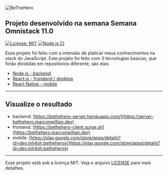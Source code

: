   ![BeTheHero][logo-image]

  ## Projeto desenvolvido na semana Semana Omnistack 11.0 
  [![License: MIT][license-image]][license-link] [![Node.js CI](https://github.com/marconwillian/BeTheHero_backend/workflows/Node.js%20CI/badge.svg)](https://github.com/marconwillian/BeTheHero_backend/actions?query=workflow%3A%22Node.js+CI%22)

  Esse projeto foi feito com a intensão de platicar meus conhecimentos na stack do JavaScript.
  Este projeto foi feito com 3 técnologias basicas, que forão divididas em repositórios diferente, são elas:
  - [Node.js - backend][repo-backend]
  - [React.js - frondend / desktop][repo-frontend]
  - [React Native - mobile][repo-mobile]

  ****
  ## Visualize o resultado
  - backend: [https://bethehero-server.herokuapp.com/](https://server-bethehero.marconwillian.dev)
  - frontend: [https://bethehero-client.surge.sh](https://bethehero.marconwillian.dev)
  - mobile: [https://play.google.com/store/apps/details?id=dev.mh4sh.betheheros](https://play.google.com/store/apps/details?id=dev.mh4sh.betheheros)
  
  ***
  Esse projeto está sob a licença MIT. Veja o arquivo [LICENSE](https://github.com/marconwillian/BeTheHero_backend/blob/master/LICENSE) para mais detalhes.


  <!-- Markdown link & img dfn's -->
  [logo-image]: https://i.imgur.com/ftyy51h.png
  [license-image]: https://img.shields.io/badge/License-MIT-yellow.svg
  [license-link]: https://opensource.org/licenses/MIT
  [repo-backend]: https://github.com/marconwillian/BeTheHero/tree/master/backend#projeto-desenvolvido-na-semana-semana-omnistack-110
  [repo-frontend]: https://github.com/marconwillian/BeTheHero/tree/master/frontend#projeto-desenvolvido-na-semana-semana-omnistack-110
  [repo-mobile]: https://github.com/marconwillian/BeTheHero/tree/master/mobile#projeto-desenvolvido-na-semana-semana-omnistack-110
